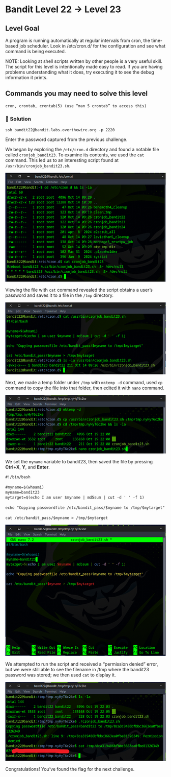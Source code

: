 # Bandit Level 22 → Level 23

## Level Goal

A program is running automatically at regular intervals from cron, the time-based job scheduler. Look in /etc/cron.d/ for the configuration and see what command is being executed.

NOTE: Looking at shell scripts written by other people is a very useful skill. The script for this level is intentionally made easy to read. If you are having problems understanding what it does, try executing it to see the debug information it prints.

## Commands you may need to solve this level

    cron, crontab, crontab(5) (use “man 5 crontab” to access this)


### 🔑 Solution

```
ssh bandit22@bandit.labs.overthewire.org -p 2220
```
Enter the password captured from the previous challenge.

We began by exploring the ``/etc/cron.d`` directory and found a notable file called `cronjob_bandit23`. To examine its contents, we used the `cat` command. This led us to an interesting script found at ``/usr/bin/cronjob_bandit23.sh``.

![b22s1](b22s1.png)

Viewing the file with `cat` command revealed the script obtains a user’s password and saves it to a file in the ``/tmp`` directory.

![b22s2](b22s2.png)

Next, we made a temp folder under ``/tmp`` with `mktemp -d` command, used `cp` command to copy the file into that folder, then edited it with `nano` command.

![b22s3](b22s3.png)

We set the `myname` variable to bandit23, then saved the file by pressing **Ctrl+X**, **Y**, and **Enter**.
```
#!/bin/bash

#myname=$(whoami)
myname=bandit23 
mytarget=$(echo I am user $myname | md5sum | cut -d ' ' -f 1)
                                                             
echo "Copying passwordfile /etc/bandit_pass/$myname to /tmp/$mytarget"
                                                                      
cat /etc/bandit_pass/$myname > /tmp/$mytarget 
```
![b22s4](b22s4.png)

We attempted to run the script and received a “permission denied” error, but we were still able to see the filename in /tmp where the bandit23 password was stored; we then used `cat` to display it.

![b22s5](b22s5.png)

Congratulations! You’ve found the flag for the next challenge.
